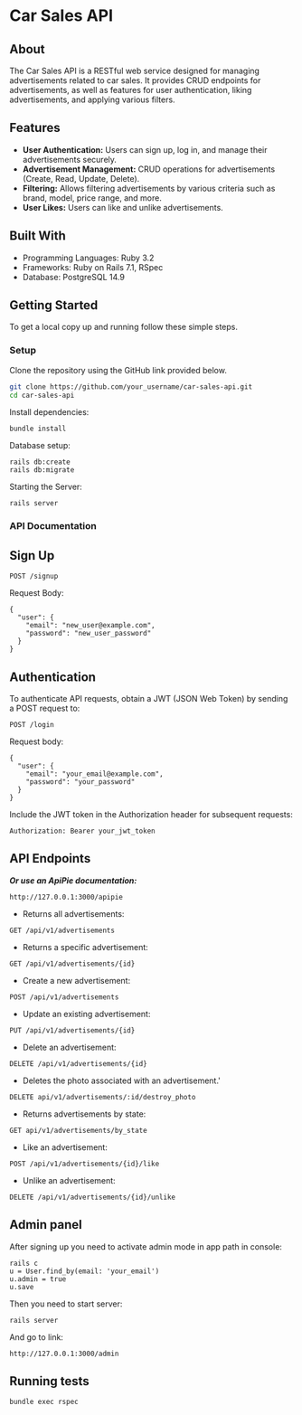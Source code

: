 # Car Sales API

## About

The Car Sales API is a RESTful web service designed for managing advertisements related to car sales. It provides CRUD endpoints for advertisements, as well as features for user authentication, liking advertisements, and applying various filters.

## Features

- **User Authentication:** Users can sign up, log in, and manage their advertisements securely.
- **Advertisement Management:** CRUD operations for advertisements (Create, Read, Update, Delete).
- **Filtering:** Allows filtering advertisements by various criteria such as brand, model, price range, and more.
- **User Likes:** Users can like and unlike advertisements.

## Built With

- Programming Languages: Ruby 3.2
- Frameworks: Ruby on Rails 7.1, RSpec
- Database: PostgreSQL 14.9

## Getting Started

To get a local copy up and running follow these simple steps.

### Setup

Clone the repository using the GitHub link provided below.

```bash
git clone https://github.com/your_username/car-sales-api.git
cd car-sales-api
```

Install dependencies:

```
bundle install
```

Database setup:

```
rails db:create
rails db:migrate
```

Starting the Server:

```
rails server
```

### API Documentation

## Sign Up
```
POST /signup
```

Request Body:

```
{
  "user": {
    "email": "new_user@example.com",
    "password": "new_user_password"
  }
}
```

## Authentication

To authenticate API requests, obtain a JWT (JSON Web Token) by sending a POST request to:

```
POST /login
```

Request body:

```
{
  "user": {
    "email": "your_email@example.com",
    "password": "your_password"
  }
}
```

Include the JWT token in the Authorization header for subsequent requests:

```
Authorization: Bearer your_jwt_token
```



## API Endpoints

***Or use an ApiPie documentation:***

```
http://127.0.0.1:3000/apipie
```

- Returns all advertisements:

```
GET /api/v1/advertisements
```

- Returns a specific advertisement:

```
GET /api/v1/advertisements/{id}
```

- Create a new advertisement:

```
POST /api/v1/advertisements
```

- Update an existing advertisement:

```
PUT /api/v1/advertisements/{id}
```

- Delete an advertisement:

```
DELETE /api/v1/advertisements/{id}
```

- Deletes the photo associated with an advertisement.'

```
DELETE api/v1/advertisements/:id/destroy_photo
```

- Returns advertisements by state:

```
GET api/v1/advertisements/by_state
```

- Like an advertisement:

```
POST /api/v1/advertisements/{id}/like
```

- Unlike an advertisement:

```
DELETE /api/v1/advertisements/{id}/unlike
```

## Admin panel

After signing up you need to activate admin mode in app path in console:

```
rails c
u = User.find_by(email: 'your_email')
u.admin = true
u.save
```

Then you need to start server:

```
rails server
```

And go to link:

```
http://127.0.0.1:3000/admin
```

## Running tests

```
bundle exec rspec
```




